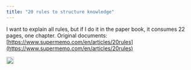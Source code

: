 ```yaml
---
title: "20 rules to structure knowledge"
---
```


I want to explain all rules, but if I do it in the paper book, it consumes 22 pages, one chapter. Original documents: [https://www.supermemo.com/en/articles/20rules](https://www.supermemo.com/en/articles/20rules)

<img src='https://scrapbox.io/api/pages/nishio/en/icon' alt='en.icon' height="19.5"/>